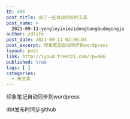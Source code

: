 ```yaml
---
ID: 406
post_title: 用了一些自动同步的工具
post_name: >
  2021-09-11-yongleyixiezidongtongbudegongju
author: zdlife
post_date: 2021-09-11 02:06:03
post_excerpt: 印象笔记自动同步到wordpress
layout: post
link: http://iyoud.freetzi.com/?p=406
published: true
tags: [ ]
categories:
  - 未分类
---
```

印象笔记自动同步到wordpress

dbt发布时同步github